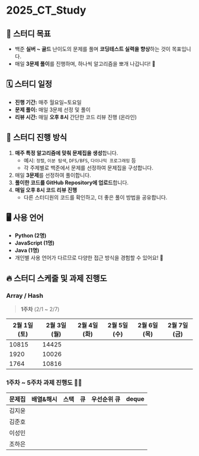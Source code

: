 # 2025_CT_Study

## 📌 스터디 목표
- 백준 **실버 ~ 골드** 난이도의 문제를 풀며 **코딩테스트 실력을 향상**하는 것이 목표입니다.
- 매일 **3문제 풀이**를 진행하며, 하나씩 알고리즘을 뽀개 나갑니다! 💪

## 🗓️ 스터디 일정
- **진행 기간:** 매주 월요일~토요일
- **문제 풀이:** 매일 3문제 선정 및 풀이
- **리뷰 시간:** 매일 **오후 8시** 간단한 코드 리뷰 진행 (온라인)

## 📖 스터디 진행 방식
1. **매주 특정 알고리즘에 맞춰 문제집을 생성**합니다.  
   - 예시: `정렬`, `이분 탐색`, `DFS/BFS`, `다이나믹 프로그래밍` 등  
   - 각 주제별로 백준에서 문제를 선정하여 문제집을 구성합니다.  
2. 매일 **3문제**를 선정하여 풀이합니다.
3. **풀이한 코드를 GitHub Repository에 업로드**합니다.
4. **매일 오후 8시 코드 리뷰 진행**
   - 다른 스터디원의 코드를 확인하고, 더 좋은 풀이 방법을 공유합니다.

## 🖥️ 사용 언어
- **Python (2명)**  
- **JavaScript (1명)**  
- **Java (1명)**  
- 개인별 사용 언어가 다르므로 다양한 접근 방식을 경험할 수 있어요! 🎯



## 🔥 스터디 스케줄 및 과제 진행도

### Array / Hash

> **1주차** (2/1 ~ 2/7)

| 2월 1일 (토) | 2월 3일 (월) | 2월 4일 (화) | 2월 5일 (수) | 2월 6일 (목) | 2월 7일 (금) |
|-------------|-------------|-------------|-------------|-------------|-------------|
| 10815      | 14425            |             |             |             |             |
| 1920      |  10026           |             |             |             |             |
| 1764      |  10816           |             |             |             |             |



### 1주차 ~ 5주차 과제 진행도 💪🏻

| 문제집  | 배열&해시 | 스택 | 큐 | 우선순위 큐 | deque |
|--------|---------|----|----|----------|-------|
| 김지윤 |         |    |    |          |       |
| 김준호 |         |    |    |          |       |
| 이성민 |         |    |    |          |       |
| 조하은 |         |    |    |          |       |








